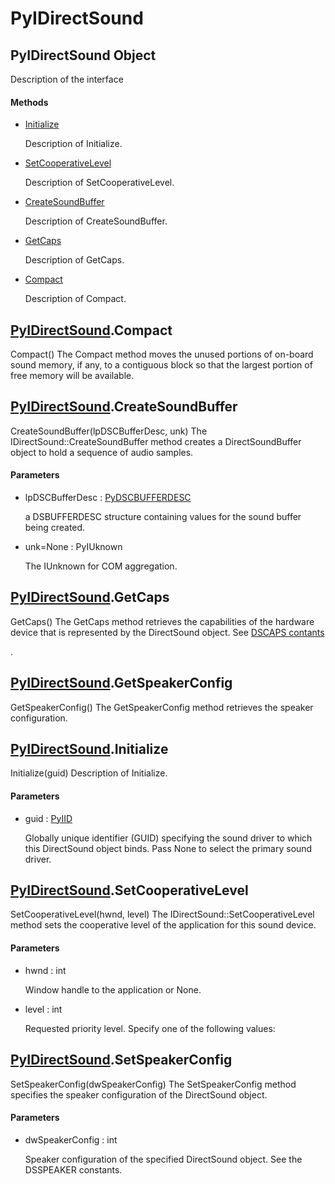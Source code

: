 # PyIDirectSound


## PyIDirectSound Object

Description of the interface

#### Methods

  - [Initialize](PyIDirectSound.md#pyidirectsoundinitialize)

    Description of Initialize\.&nbsp;

  - [SetCooperativeLevel](PyIDirectSound.md#pyidirectsoundsetcooperativelevel)

    Description of SetCooperativeLevel\.&nbsp;

  - [CreateSoundBuffer](PyIDirectSound.md#pyidirectsoundcreatesoundbuffer)

    Description of CreateSoundBuffer\.&nbsp;

  - [GetCaps](PyIDirectSound.md#pyidirectsoundgetcaps)

    Description of GetCaps\.&nbsp;

  - [Compact](PyIDirectSound.md#pyidirectsoundcompact)

    Description of Compact\.&nbsp;


## [PyIDirectSound](PyIDirectSound.md#pyidirectsound)\.Compact

Compact\(\)
The Compact method moves the unused portions of on-board sound memory, if any, to a contiguous block so that the largest portion of free memory will be available\.


## [PyIDirectSound](PyIDirectSound.md#pyidirectsound)\.CreateSoundBuffer

CreateSoundBuffer\(lpDSCBufferDesc, unk\)
The IDirectSound::CreateSoundBuffer method creates a DirectSoundBuffer object to hold a sequence of audio samples\.

#### Parameters

  - lpDSCBufferDesc : [PyDSCBUFFERDESC](PyDSCBUFFERDESC.md)

    a DSBUFFERDESC structure containing values for the sound buffer being created\.

  - unk=None : PyIUknown

    The IUnknown for COM aggregation\.


## [PyIDirectSound](PyIDirectSound.md#pyidirectsound)\.GetCaps

GetCaps\(\)
The GetCaps method retrieves the capabilities of the hardware device that is represented by the DirectSound object\. See [DSCAPS contants](DSCAPS.md#dscapscontants)

\.


## [PyIDirectSound](PyIDirectSound.md#pyidirectsound)\.GetSpeakerConfig

GetSpeakerConfig\(\)
The GetSpeakerConfig method retrieves the speaker configuration\.


## [PyIDirectSound](PyIDirectSound.md#pyidirectsound)\.Initialize

Initialize\(guid\)
Description of Initialize\.

#### Parameters

  - guid : [PyIID](PyIID.md)

    Globally unique identifier \(GUID\) specifying the sound driver to which this DirectSound object binds\. Pass None to select the primary sound driver\.


## [PyIDirectSound](PyIDirectSound.md#pyidirectsound)\.SetCooperativeLevel

SetCooperativeLevel\(hwnd, level\)
The IDirectSound::SetCooperativeLevel method sets the cooperative level of the application for this sound device\.

#### Parameters

  - hwnd : int

    Window handle to the application or None\.

  - level : int

    Requested priority level\. Specify one of the following values:



## [PyIDirectSound](PyIDirectSound.md#pyidirectsound)\.SetSpeakerConfig

SetSpeakerConfig\(dwSpeakerConfig\)
The SetSpeakerConfig method specifies the speaker configuration of the DirectSound object\.

#### Parameters

  - dwSpeakerConfig : int

    Speaker configuration of the specified DirectSound object\. See the DSSPEAKER constants\.